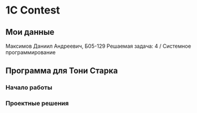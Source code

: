 # 1C Contest

## Мои данные

Максимов Даниил Андреевич, Б05-129
Решаемая задача: 4 / Системное программирование

## Программа для Тони Старка

### Начало работы

### Проектные решения
